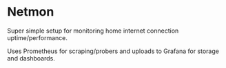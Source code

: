 # Netmon
Super simple setup for monitoring home internet connection uptime/performance.

Uses Prometheus for scraping/probers and uploads to Grafana for storage and dashboards.
